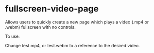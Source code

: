 # fullscreen-video-page

Allows users to quickly create a new page which plays a video (.mp4 or .webm) fullscreen with no controls.

To use:

Change test.mp4, or test.webm to a reference to the desired video.